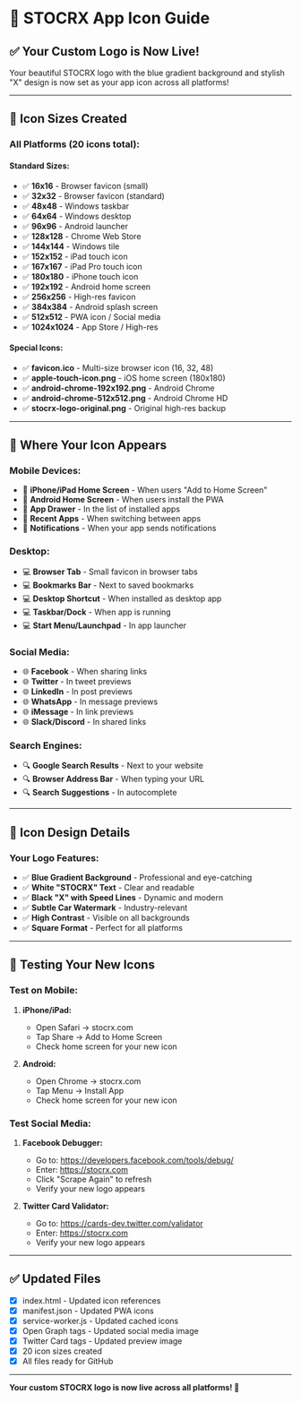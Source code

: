 # 🎨 STOCRX App Icon Guide

## ✅ Your Custom Logo is Now Live!

Your beautiful STOCRX logo with the blue gradient background and stylish "X" design is now set as your app icon across all platforms!

---

## 📱 Icon Sizes Created

### All Platforms (20 icons total):

#### Standard Sizes:
- ✅ **16x16** - Browser favicon (small)
- ✅ **32x32** - Browser favicon (standard)
- ✅ **48x48** - Windows taskbar
- ✅ **64x64** - Windows desktop
- ✅ **96x96** - Android launcher
- ✅ **128x128** - Chrome Web Store
- ✅ **144x144** - Windows tile
- ✅ **152x152** - iPad touch icon
- ✅ **167x167** - iPad Pro touch icon
- ✅ **180x180** - iPhone touch icon
- ✅ **192x192** - Android home screen
- ✅ **256x256** - High-res favicon
- ✅ **384x384** - Android splash screen
- ✅ **512x512** - PWA icon / Social media
- ✅ **1024x1024** - App Store / High-res

#### Special Icons:
- ✅ **favicon.ico** - Multi-size browser icon (16, 32, 48)
- ✅ **apple-touch-icon.png** - iOS home screen (180x180)
- ✅ **android-chrome-192x192.png** - Android Chrome
- ✅ **android-chrome-512x512.png** - Android Chrome HD
- ✅ **stocrx-logo-original.png** - Original high-res backup

---

## 🎯 Where Your Icon Appears

### Mobile Devices:
- 📱 **iPhone/iPad Home Screen** - When users "Add to Home Screen"
- 📱 **Android Home Screen** - When users install the PWA
- 📱 **App Drawer** - In the list of installed apps
- 📱 **Recent Apps** - When switching between apps
- 📱 **Notifications** - When your app sends notifications

### Desktop:
- 💻 **Browser Tab** - Small favicon in browser tabs
- 💻 **Bookmarks Bar** - Next to saved bookmarks
- 💻 **Desktop Shortcut** - When installed as desktop app
- 💻 **Taskbar/Dock** - When app is running
- 💻 **Start Menu/Launchpad** - In app launcher

### Social Media:
- 🌐 **Facebook** - When sharing links
- 🌐 **Twitter** - In tweet previews
- 🌐 **LinkedIn** - In post previews
- 🌐 **WhatsApp** - In message previews
- 🌐 **iMessage** - In link previews
- 🌐 **Slack/Discord** - In shared links

### Search Engines:
- 🔍 **Google Search Results** - Next to your website
- 🔍 **Browser Address Bar** - When typing your URL
- 🔍 **Search Suggestions** - In autocomplete

---

## 🎨 Icon Design Details

### Your Logo Features:
- ✅ **Blue Gradient Background** - Professional and eye-catching
- ✅ **White "STOCRX" Text** - Clear and readable
- ✅ **Black "X" with Speed Lines** - Dynamic and modern
- ✅ **Subtle Car Watermark** - Industry-relevant
- ✅ **High Contrast** - Visible on all backgrounds
- ✅ **Square Format** - Perfect for all platforms

---

## 🧪 Testing Your New Icons

### Test on Mobile:
1. **iPhone/iPad:**
   - Open Safari → stocrx.com
   - Tap Share → Add to Home Screen
   - Check home screen for your new icon

2. **Android:**
   - Open Chrome → stocrx.com
   - Tap Menu → Install App
   - Check home screen for your new icon

### Test Social Media:
1. **Facebook Debugger:**
   - Go to: https://developers.facebook.com/tools/debug/
   - Enter: https://stocrx.com
   - Click "Scrape Again" to refresh
   - Verify your new logo appears

2. **Twitter Card Validator:**
   - Go to: https://cards-dev.twitter.com/validator
   - Enter: https://stocrx.com
   - Verify your new logo appears

---

## ✅ Updated Files

- [x] index.html - Updated icon references
- [x] manifest.json - Updated PWA icons
- [x] service-worker.js - Updated cached icons
- [x] Open Graph tags - Updated social media image
- [x] Twitter Card tags - Updated preview image
- [x] 20 icon sizes created
- [x] All files ready for GitHub

---

**Your custom STOCRX logo is now live across all platforms! 🚀**